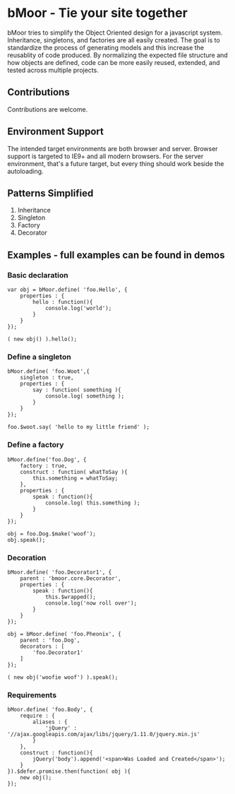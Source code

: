bMoor - Tie your site together
==================================================

bMoor tries to simplify the Object Oriented design for a javascript system.  Inheritance, singletons, and factories are all easily created.  The goal is to standardize the process of generating models and this increase the reusablity of code produced.  By normalizing the expected file structure and how objects are defined, code can be more easily reused, extended, and tested across multiple projects.

Contributions
--------------------------------------------------

Contributions are welcome.

Environment Support
--------------------------------------------------

The intended target environments are both browser and server.  Browser support is targeted to IE9+ and all modern browsers.  For the server environment, that's a future target, but every thing should work beside the autoloading.

Patterns Simplified
--------------------------------------------------

1. Inheritance
2. Singleton
3. Factory
4. Decorator

Examples - full examples can be found in demos
--------------------------------------------------

### Basic declaration	
	var obj = bMoor.define( 'foo.Hello', {
		properties : {
			hello : function(){ 
				console.log('world'); 
			}
		}
	});

	( new obj() ).hello();

### Define a singleton
	bMoor.define( 'foo.Woot',{
		singleton : true,
		properties : {
			say : function( something ){ 
				console.log( something ); 
			}
		}
	});

	foo.$woot.say( 'hello to my little friend' );

### Define a factory
	bMoor.define('foo.Dog', {
		factory : true,
		construct : function( whatToSay ){
			this.something = whatToSay;
		},
		properties : {
			speak : function(){ 
				console.log( this.something ); 
			}
		}
	});

	obj = foo.Dog.$make('woof');
	obj.speak();

### Decoration
	bMoor.define( 'foo.Decorator1', {
		parent : 'bmoor.core.Decorator',
		properties : {
			speak : function(){
				this.$wrapped();
				console.log('now roll over');
			}
		} 
	});

	obj = bMoor.define( 'foo.Pheonix', {
		parent : 'foo.Dog',
		decorators : [
			'foo.Decorator1'
		]
	});

	( new obj('woofie woof') ).speak();
	
### Requirements
	bMoor.define( 'foo.Body', {
		require : {
			aliases : {
				'jQuery' : '//ajax.googleapis.com/ajax/libs/jquery/1.11.0/jquery.min.js'
			}
		},
		construct : function(){
			jQuery('body').append('<span>Was Loaded and Created</span>');
		}
	}).$defer.promise.then(function( obj ){
		new obj();
	});
